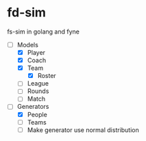 # fd-sim
fs-sim in golang and fyne

- [ ] Models
    - [x] Player
    - [x] Coach
    - [x] Team
        - [x] Roster
    - [ ] League
    - [ ] Rounds
    - [ ] Match

- [ ] Generators
    - [x] People
    - [ ] Teams
    - [ ] Make generator use normal distribution
